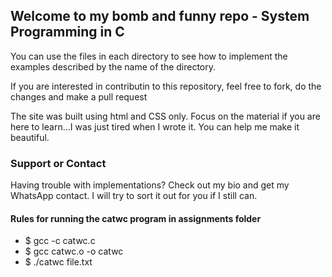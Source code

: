 ## Welcome to my bomb and funny repo - System Programming in C

You can use the files in each directory to see how to implement the examples described by the name of the directory.

If you are interested in contributin to this repository, feel free to fork, do the changes and make a pull request

The site was built using html and CSS only. Focus on the material if you are here to learn...I was just tired when I wrote it.
You can help me make it beautiful.

### Support or Contact

Having trouble with implementations? Check out my bio and get my WhatsApp contact. I will try to sort it out for you if I still can.


#### Rules for running the catwc program in assignments folder
 - $ gcc -c catwc.c
 - $ gcc catwc.o -o catwc
 - $ ./catwc file.txt
  
  
  

